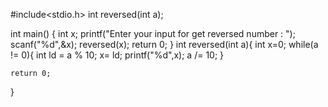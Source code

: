 #include<stdio.h>
int reversed(int a);

int main()
{
    int x;
    printf("Enter your input for get reversed number : ");
    scanf("%d",&x);
    reversed(x);
    return 0;
}
int reversed(int a){
    int x=0;
    while(a != 0){
       int ld = a % 10;
        x= ld;
        printf("%d",x);
      a /= 10;
    }

    return 0;

}
